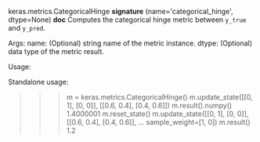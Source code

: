 keras.metrics.CategoricalHinge
__signature__
(name='categorical_hinge', dtype=None)
__doc__
Computes the categorical hinge metric between `y_true` and `y_pred`.

Args:
    name: (Optional) string name of the metric instance.
    dtype: (Optional) data type of the metric result.

Usage:

Standalone usage:
>>> m = keras.metrics.CategoricalHinge()
>>> m.update_state([[0, 1], [0, 0]], [[0.6, 0.4], [0.4, 0.6]])
>>> m.result().numpy()
1.4000001
>>> m.reset_state()
>>> m.update_state([[0, 1], [0, 0]], [[0.6, 0.4], [0.4, 0.6]],
...                sample_weight=[1, 0])
>>> m.result()
1.2
